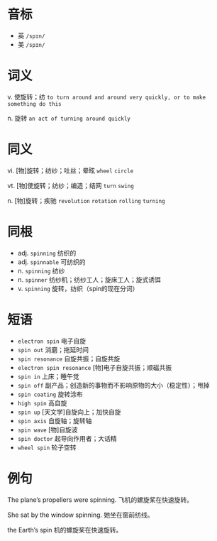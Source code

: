 # 音标

- 英 `/spɪn/`
- 美 `/spɪn/`

# 词义

v. 使旋转；纺
`to turn around and around very quickly, or to make something do this`

n. 旋转
`an act of turning around quickly`

# 同义

vi. [物]旋转；纺纱；吐丝；晕眩
`wheel` `circle`

vt. [物]使旋转；纺纱；编造；结网
`turn` `swing`

n. [物]旋转；疾驰
`revolution` `rotation` `rolling` `turning`

# 同根

- adj. `spinning` 纺织的
- adj. `spinnable` 可纺织的
- n. `spinning` 纺纱
- n. `spinner` 纺纱机；纺纱工人；旋床工人；旋式诱饵
- v. `spinning` 旋转，纺织（spin的现在分词）

# 短语

- `electron spin` 电子自旋
- `spin out` 消磨；拖延时间
- `spin resonance` 自旋共振；自旋共旋
- `electron spin resonance` [物]电子自旋共振；顺磁共振
- `spin in` 上床；睡午觉
- `spin off` 副产品；创造新的事物而不影响原物的大小（稳定性）；甩掉
- `spin coating` 旋转涂布
- `high spin` 高自旋
- `spin up` [天文学]自旋向上；加快自旋
- `spin axis` 自旋轴；旋转轴
- `spin wave` [物]自旋波
- `spin doctor` 起导向作用者；大话精
- `wheel spin` 轮子空转

# 例句

The plane’s propellers were spinning.
飞机的螺旋桨在快速旋转。

She sat by the window spinning.
她坐在窗前纺线。

the Earth’s spin
机的螺旋桨在快速旋转。


